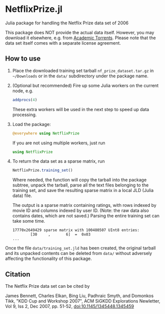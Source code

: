 # NetflixPrize.jl

Julia package for handling the Netflix Prize data set of 2006


This package does NOT provide the actual data itself. However, you may download it elsewhere, e.g. from 
[Academic Torrents](http://academictorrents.com/details/9b13183dc4d60676b773c9e2cd6de5e5542cee9a).
Please note that the data set itself comes with a separate license agreement.

How to use
----------

1. Place the downloaded training set tarball `nf_prize_dataset.tar.gz` in
   `~/Downloads` or in the `data/` subdirectory under the package name.


2. (Optional but recommended) Fire up some Julia workers on the current node, e.g.
   
   ```jl
   addprocs(4)
   ```

   These extra workers will be used in the next step to speed up data processing.

3. Load the package:

   ```jl
   @everywhere using NetflixPrize
   ```

   If you are not using multiple workers, just run

   ```jl
   using NetflixPrize
   ```

4. To return the data set as a sparse matrix, run

   ```jl
   NetflixPrize.training_set()
   ```

   Where needed, the function will copy the tarball into the package subtree,
   unpack the tarball, parse all the text files belonging to the training set,
   and save the resulting sparse matrix in a local JLD (Julia data) file.
   
   The output is a sparse matrix containing ratings, with rows indexed by movie
   ID and columns indexed by user ID.
   (Note: the raw data also contains dates, which are not saved.)
   Parsing the entire training set can take some time.

   ```
   17770x2649429 sparse matrix with 100480507 UInt8 entries:
           [30     ,       6]  =  0x03
   ...
   ```

Once the file `data/training_set.jld` has been created, the original tarball
and its unpacked contents can be deleted from `data/` without adversely
affecting the functionality of this package.


Citation
--------

The Netflix Prize data set can be cited by

James Bennett, Charles Elkan, Bing Liu, Padhraic Smyth, and Domonkos Tikk,
"KDD Cup and Workshop 2007",
ACM SiGKDD Explorations Newletter, Vol 9, Iss 2, Dec 2007, pp. 51-52,
[doi:10.1145/1345448.1345459](http://dx.doi.org/10.1145/1345448.1345459)

